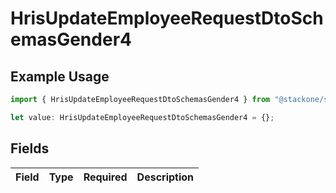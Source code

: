 # HrisUpdateEmployeeRequestDtoSchemasGender4

## Example Usage

```typescript
import { HrisUpdateEmployeeRequestDtoSchemasGender4 } from "@stackone/stackone-client-ts/sdk/models/shared";

let value: HrisUpdateEmployeeRequestDtoSchemasGender4 = {};
```

## Fields

| Field       | Type        | Required    | Description |
| ----------- | ----------- | ----------- | ----------- |